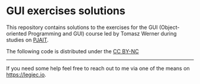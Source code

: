 # GUI exercises solutions
This repository contains solutions to the exercises for the GUI (Object-oriented Programming and GUI) course led by Tomasz Werner during studies on [PJAIT](https://www.pja.edu.pl/en/).

The following code is distributed under the [CC BY-NC](./LICENSE.md)

---

If you need some help feel free to reach out to me via one of the means on https://legiec.io.
